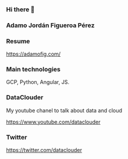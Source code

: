 ### Hi there 👋

### Adamo Jordán Figueroa Pérez

### Resume 
https://adamofig.com/

### Main technologies 

GCP, Python, Angular, JS.

### DataClouder

My youtube chanel to talk about data and cloud 

https://www.youtube.com/dataclouder

### Twitter 
https://twitter.com/dataclouder

<!--
**adamofig/adamofig** is a ✨ _special_ ✨ repository because its `README.md` (this file) appears on your GitHub profile.

Here are some ideas to get you started:

- 🔭 I’m currently working on ...
- 🌱 I’m currently learning ...
- 👯 I’m looking to collaborate on ...
- 🤔 I’m looking for help with ...
- 💬 Ask me about ...
- 📫 How to reach me: ...
- 😄 Pronouns: ...
- ⚡ Fun fact: ...
-->
